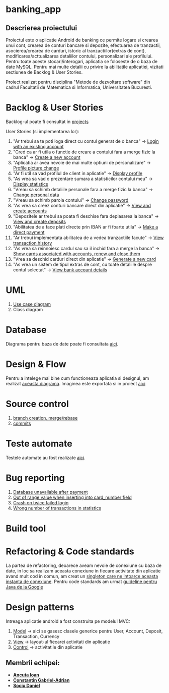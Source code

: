 # banking_app

## Descrierea proiectului
Proiectul este o aplicatie Android de banking ce permite logare si crearea unui cont, crearea de conturi bancare si depozite, efectuarea de tranzactii, asocierea/crearea de carduri, istoric al tranzactiilor(extras de cont), modificarea/acttualizarea detaliilor contului, personalizari ale profilului. Pentru toate aceste stocari/interogari, aplicatia se foloseste de o baza de date MySQL. Pentru mai multe detalii cu privire la abilitatile aplicatiei, vizitati sectiunea de Backlog & User Stories.

Proiect realizat pentru disciplina "Metode de dezvoltare software" din cadrul Facultatii de Matematica si Informatica, Universitatea Bucuresti.


# Backlog & User Stories
Backlog-ul poate fi consultat in [projects](https://github.com/Kira060200/banking_app/projects/2)

User Stories (si implementarea lor):

1. "Ar trebui sa te poti loga direct cu contul generat de o banca" -> [Login with an existing account](https://github.com/Kira060200/banking_app/issues/3)
2. "Cred ca ar fi utila o functie de creare a contului fara a merge fizic la banca" -> [Create a new account](https://github.com/Kira060200/banking_app/issues/4)
3. "Aplicatia ar avea nevoie de mai multe optiuni de personalizare" -> [Profile picture change](https://github.com/Kira060200/banking_app/issues/25)
4. "Ar fi util sa vad profilul de client in aplicatie" -> [Display profile](https://github.com/Kira060200/banking_app/issues/5)
5. "As vrea sa vad o prezentare sumara a statisticilor contului meu" -> [Display statistics](https://github.com/Kira060200/banking_app/issues/28)
6. "Vreau sa schimb detaliile personale fara a merge fizic la banca" -> [Change personal data](https://github.com/Kira060200/banking_app/issues/25)
7. "Vreau sa schimb parola contului" -> [Change password](https://github.com/Kira060200/banking_app/issues/29)
8. "As vrea sa creez conturi bancare direct din aplicatie" -> [View and create accounts](https://github.com/Kira060200/banking_app/issues/8)
9. "Depozitele ar trebui sa poata fi deschise fara deplasarea la banca" -> [View and create deposits](https://github.com/Kira060200/banking_app/issues/9)
10. "Abilitatea de a face plati directe prin IBAN ar fi foarte utila" -> [Make a direct payment](https://github.com/Kira060200/banking_app/issues/7)
11. "Ar trebui implementata abilitatea de a vedea tranzactiile facute" -> [View transaction history](https://github.com/Kira060200/banking_app/issues/13)
12. "As vrea sa reinnoiesc cardul sau sa il inchid fara a merge la banca" -> [Show cards associated with accounts, renew and close them](https://github.com/Kira060200/banking_app/issues/12)
13. "Vrea sa deschid carduri direct din aplicatie" -> [Generate a new card](https://github.com/Kira060200/banking_app/issues/27)
14. "As vrea un sistem de tipul extras de cont, cu toate detaliile despre contul selectat" -> [View bank account details](https://github.com/Kira060200/banking_app/issues/11) 

# UML 
1. [Use case diagram](https://github.com/Kira060200/banking_app/blob/master/uml_use_diagram.jpeg)
2. Class diagram

# Database
Diagrama pentru baza de date poate fi consultata [aici](https://imgur.com/Oay0MNT.jpg). 

# Design & Flow
Pentru a intelege mai bine cum functioneaza aplicatia si designul, am realizat [aceasta diagrama](https://whimsical.com/diagrama-aplicatie-banking-GiB6MivjnXyJjdwdnpqPxK). Imaginea este exportata si in proiect [aici](https://github.com/Kira060200/banking_app/blob/master/diagrama_mds.png)



# Source control
1. [branch creation, merge/rebase](https://github.com/Kira060200/banking_app/network)
2. [commits](https://github.com/Kira060200/banking_app/commits/master)

# Teste automate
Testele automate au fost realizate [aici](https://github.com/Kira060200/banking_app/issues/1).

# Bug reporting
1. [Database unavailable after payment](https://github.com/Kira060200/banking_app/issues/33)
2. [Out of range value when inserting into card_number field](https://github.com/Kira060200/banking_app/issues/22)
3. [Crash on twice failed login](https://github.com/Kira060200/banking_app/issues/18)
4. [Wrong number of transactions in statistics](https://github.com/Kira060200/banking_app/issues/34)

# Build tool

# Refactoring & Code standards
La partea de refactoring, deoarece aveam nevoie de conexiune cu baza de date, in loc sa realizam aceasta conexiune in fiecare activitate din aplicatie avand mult cod in comun, am creat un [singleton care ne intoarce aceasta instanta de conexiune](https://github.com/Kira060200/banking_app/issues/32). Pentru code standards am urmat [guideline pentru Java de la Google](https://google.github.io/styleguide/javaguide.html)

# Design patterns
Intreaga aplicatie android a fost construita pe modelul MVC:
1. [Model](https://github.com/Kira060200/banking_app/tree/master/app/src/main/java/com/example/banking_app/models) -> aici se gasesc clasele generice pentru User, Account, Deposit, Transaction, Currency
2. [View](https://github.com/Kira060200/banking_app/tree/master/app/src/main/res/layout) -> layout-ul fiecarei activitati din aplicatie
3. [Control](https://github.com/Kira060200/banking_app/tree/master/app/src/main/java/com/example/banking_app/activity) -> activitatile din aplicatie

## Membrii echipei:
- **[Ancuta Ioan](https://github.com/AncutaIoan)**
- **[Constantin Gabriel-Adrian](https://github.com/Kira060200)**
- **[Sociu Daniel](https://github.com/danielsociu)**




